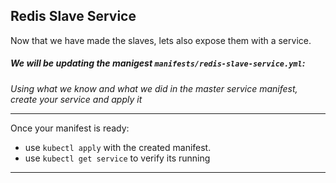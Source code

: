 ## Redis Slave Service

Now that we have made the slaves, lets also expose them with a service.

##### We will be updating the manigest `manifests/redis-slave-service.yml`:

*Using what we know and what we did in the master service manifest, create your service and apply it*

---
Once your manifest is ready:
-  use `kubectl apply` with the created manifest.
-  use `kubectl get service` to verify its running
---
